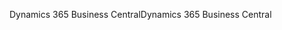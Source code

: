 <span data-ttu-id="0880f-101">Dynamics 365 Business Central</span><span class="sxs-lookup"><span data-stu-id="0880f-101">Dynamics 365 Business Central</span></span>

